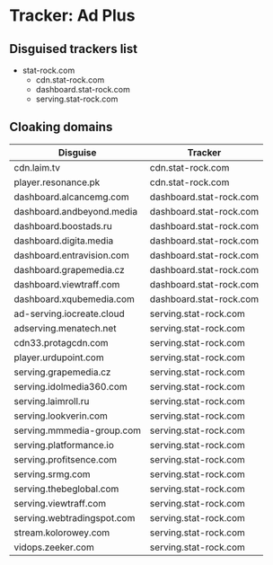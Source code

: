 # Tracker: Ad Plus

## Disguised trackers list

* stat-rock.com
    * cdn.stat-rock.com
    * dashboard.stat-rock.com
    * serving.stat-rock.com

## Cloaking domains

| Disguise | Tracker |
| ---- | ---- |
| cdn.laim.tv | cdn.stat-rock.com |
| player.resonance.pk | cdn.stat-rock.com |
| dashboard.alcancemg.com | dashboard.stat-rock.com |
| dashboard.andbeyond.media | dashboard.stat-rock.com |
| dashboard.boostads.ru | dashboard.stat-rock.com |
| dashboard.digita.media | dashboard.stat-rock.com |
| dashboard.entravision.com | dashboard.stat-rock.com |
| dashboard.grapemedia.cz | dashboard.stat-rock.com |
| dashboard.viewtraff.com | dashboard.stat-rock.com |
| dashboard.xqubemedia.com | dashboard.stat-rock.com |
| ad-serving.iocreate.cloud | serving.stat-rock.com |
| adserving.menatech.net | serving.stat-rock.com |
| cdn33.protagcdn.com | serving.stat-rock.com |
| player.urdupoint.com | serving.stat-rock.com |
| serving.grapemedia.cz | serving.stat-rock.com |
| serving.idolmedia360.com | serving.stat-rock.com |
| serving.laimroll.ru | serving.stat-rock.com |
| serving.lookverin.com | serving.stat-rock.com |
| serving.mmmedia-group.com | serving.stat-rock.com |
| serving.platformance.io | serving.stat-rock.com |
| serving.profitsence.com | serving.stat-rock.com |
| serving.srmg.com | serving.stat-rock.com |
| serving.thebeglobal.com | serving.stat-rock.com |
| serving.viewtraff.com | serving.stat-rock.com |
| serving.webtradingspot.com | serving.stat-rock.com |
| stream.kolorowey.com | serving.stat-rock.com |
| vidops.zeeker.com | serving.stat-rock.com |
